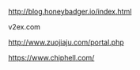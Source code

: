 ﻿---
layout: single
position: Developer
---

http://blog.honeybadger.io/index.html

v2ex.com

http://www.zuojiaju.com/portal.php

https://www.chiphell.com/